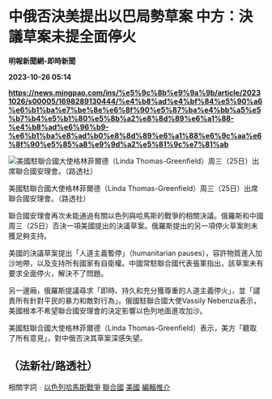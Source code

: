 # 中俄否決美提出以巴局勢草案 中方：決議草案未提全面停火
**明報新聞網-即時新聞**

**2023-10-26 05:14**

**https://news.mingpao.com/ins/%e5%9c%8b%e9%9a%9b/article/20231026/s00005/1698289130444/%e4%b8%ad%e4%bf%84%e5%90%a6%e6%b1%ba%e7%be%8e%e6%8f%90%e5%87%ba%e4%bb%a5%e5%b7%b4%e5%b1%80%e5%8b%a2%e8%8d%89%e6%a1%88-%e4%b8%ad%e6%96%b9-%e6%b1%ba%e8%ad%b0%e8%8d%89%e6%a1%88%e6%9c%aa%e6%8f%90%e5%85%a8%e9%9d%a2%e5%81%9c%e7%81%ab**

![美國駐聯合國大使格林菲爾德（Linda Thomas-Greenfield）周三（25日）出席聯合國安理會。（路透社）](https://fs.mingpao.com/ins/20231026/s00005/232817f6bcf8cd8ce232b3adef9a26cf.jpg)

美國駐聯合國大使格林菲爾德（Linda Thomas-Greenfield）周三（25日）出席聯合國安理會。（路透社）

聯合國安理會再次未能通過有關以色列與哈馬斯的戰爭的相關決議。俄羅斯和中國周三（25日）否決一項美國提出的決議草案。俄羅斯提出的另一項停火草案則未獲足夠支持。

美國的決議草案提出「人道主義暫停」（humanitarian pauses），容許物質進入加沙地帶，以及支持所有國家有自衛權。中國常駐聯合國代表張軍指出，該草案未有要求全面停火，解決不了問題。

另一邊廂，俄羅斯提議尋求「即時、持久和充分獲尊重的人道主義停火」，並「譴責所有針對平民的暴力和敵對行為」。俄國駐聯合國大使Vassily Nebenzia表示，美國根本不希望聯合國安理會的決定影響以色列地面進攻加沙。

美國駐聯合國大使格林菲爾德（Linda Thomas-Greenfield）表示，美方「聽取了所有意見」，對中俄否決其草案深感失望。

（法新社/路透社）
---------

相關字詞﹕[以色列哈馬斯戰爭](https://news.mingpao.com/ins/%e5%9c%8b%e9%9a%9b/article/20231026/s00005/php/search2.php?pnssection=all&inssection=all&searchtype=A&keywords=%E4%BB%A5%E8%89%B2%E5%88%97%E5%93%88%E9%A6%AC%E6%96%AF%E6%88%B0%E7%88%AD) [聯合國](https://news.mingpao.com/ins/%e5%9c%8b%e9%9a%9b/article/20231026/s00005/php/search2.php?pnssection=all&inssection=all&searchtype=A&keywords=%E8%81%AF%E5%90%88%E5%9C%8B) [美國](https://news.mingpao.com/ins/%e5%9c%8b%e9%9a%9b/article/20231026/s00005/php/search2.php?pnssection=all&inssection=all&searchtype=A&keywords=%E7%BE%8E%E5%9C%8B) [編輯推介](https://news.mingpao.com/ins/%e5%9c%8b%e9%9a%9b/article/20231026/s00005/php/search2.php?pnssection=all&inssection=all&searchtype=A&keywords=%E7%B7%A8%E8%BC%AF%E6%8E%A8%E4%BB%8B)